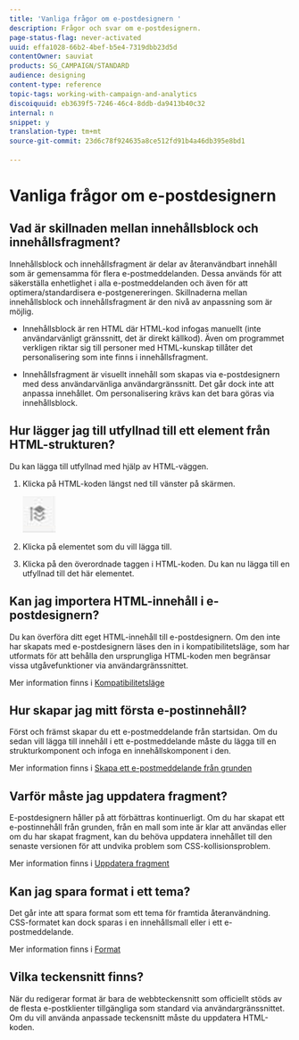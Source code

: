```yaml
---
title: 'Vanliga frågor om e-postdesignern '
description: Frågor och svar om e-postdesignern.
page-status-flag: never-activated
uuid: effa1028-66b2-4bef-b5e4-7319dbb23d5d
contentOwner: sauviat
products: SG_CAMPAIGN/STANDARD
audience: designing
content-type: reference
topic-tags: working-with-campaign-and-analytics
discoiquuid: eb3639f5-7246-46c4-8ddb-da9413b40c32
internal: n
snippet: y
translation-type: tm+mt
source-git-commit: 23d6c78f924635a8ce512fd91b4a46db395e8bd1

---
```



# Vanliga frågor om e-postdesignern

## Vad är skillnaden mellan innehållsblock och innehållsfragment?

Innehållsblock och innehållsfragment är delar av återanvändbart innehåll som är gemensamma för flera e-postmeddelanden. Dessa används för att säkerställa enhetlighet i alla e-postmeddelanden och även för att optimera/standardisera e-postgenereringen. Skillnaderna mellan innehållsblock och innehållsfragment är den nivå av anpassning som är möjlig.

* Innehållsblock är ren HTML där HTML-kod infogas manuellt (inte användarvänligt gränssnitt, det är direkt källkod). Även om programmet verkligen riktar sig till personer med HTML-kunskap tillåter det personalisering som inte finns i innehållsfragment.

* Innehållsfragment är visuellt innehåll som skapas via e-postdesignern med dess användarvänliga användargränssnitt. Det går dock inte att anpassa innehållet. Om personalisering krävs kan det bara göras via innehållsblock.

## Hur lägger jag till utfyllnad till ett element från HTML-strukturen?

Du kan lägga till utfyllnad med hjälp av HTML-väggen.

1. Klicka på HTML-koden längst ned till vänster på skärmen.

   ![](assets/breadcrumb.png)

1. Klicka på elementet som du vill lägga till.
1. Klicka på den överordnade taggen i HTML-koden.
Du kan nu lägga till en utfyllnad till det här elementet.

## Kan jag importera HTML-innehåll i e-postdesignern?

Du kan överföra ditt eget HTML-innehåll till e-postdesignern. Om den inte har skapats med e-postdesignern läses den in i kompatibilitetsläge, som har utformats för att behålla den ursprungliga HTML-koden men begränsar vissa utgåvefunktioner via användargränssnittet.

Mer information finns i [Kompatibilitetsläge](../../designing/using/using-existing-content.md#compatibility-mode)

## Hur skapar jag mitt första e-postinnehåll?

Först och främst skapar du ett e-postmeddelande från startsidan.
Om du sedan vill lägga till innehåll i ett e-postmeddelande måste du lägga till en strukturkomponent och infoga en innehållskomponent i den.

Mer information finns i [Skapa ett e-postmeddelande från grunden](../../designing/using/quick-start.md#from-scratch-email)

## Varför måste jag uppdatera fragment?

E-postdesignern håller på att förbättras kontinuerligt. Om du har skapat ett e-postinnehåll från grunden, från en mall som inte är klar att användas eller om du har skapat fragment, kan du behöva uppdatera innehållet till den senaste versionen för att undvika problem som CSS-kollisionsproblem.

Mer information finns i [Uppdatera fragment](../../designing/using/designing-content-in-adobe-campaign.md#email-designer-updates)

## Kan jag spara format i ett tema?

Det går inte att spara format som ett tema för framtida återanvändning. CSS-formatet kan dock sparas i en innehållsmall eller i ett e-postmeddelande.

Mer information finns i [Format](../../designing/using/styles.md)

## Vilka teckensnitt finns?

När du redigerar format är bara de webbteckensnitt som officiellt stöds av de flesta e-postklienter tillgängliga som standard via användargränssnittet. Om du vill använda anpassade teckensnitt måste du uppdatera HTML-koden.
